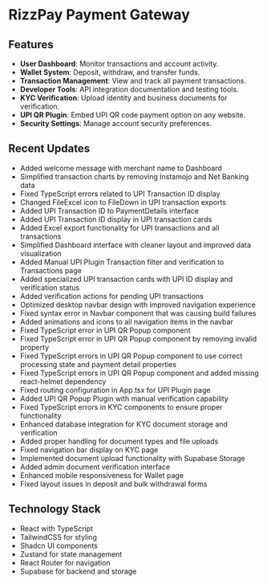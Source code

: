 
# RizzPay Payment Gateway

## Features

- **User Dashboard**: Monitor transactions and account activity.
- **Wallet System**: Deposit, withdraw, and transfer funds.
- **Transaction Management**: View and track all payment transactions.
- **Developer Tools**: API integration documentation and testing tools.
- **KYC Verification**: Upload identity and business documents for verification.
- **UPI QR Plugin**: Embed UPI QR code payment option on any website.
- **Security Settings**: Manage account security preferences.

## Recent Updates

- Added welcome message with merchant name to Dashboard
- Simplified transaction charts by removing Instamojo and Net Banking data
- Fixed TypeScript errors related to UPI Transaction ID display
- Changed FileExcel icon to FileDown in UPI transaction exports
- Added UPI Transaction ID to PaymentDetails interface
- Added UPI Transaction ID display in UPI transaction cards
- Added Excel export functionality for UPI transactions and all transactions
- Simplified Dashboard interface with cleaner layout and improved data visualization
- Added Manual UPI Plugin Transaction filter and verification to Transactions page
- Added specialized UPI transaction cards with UPI ID display and verification status
- Added verification actions for pending UPI transactions
- Optimized desktop navbar design with improved navigation experience
- Fixed syntax error in Navbar component that was causing build failures
- Added animations and icons to all navigation items in the navbar
- Fixed TypeScript error in UPI QR Popup component
- Fixed TypeScript error in UPI QR Popup component by removing invalid property
- Fixed TypeScript errors in UPI QR Popup component to use correct processing state and payment detail properties
- Fixed TypeScript errors in UPI QR Popup component and added missing react-helmet dependency
- Fixed routing configuration in App.tsx for UPI Plugin page
- Added UPI QR Popup Plugin with manual verification capability
- Fixed TypeScript errors in KYC components to ensure proper functionality
- Enhanced database integration for KYC document storage and verification
- Added proper handling for document types and file uploads
- Fixed navigation bar display on KYC page
- Implemented document upload functionality with Supabase Storage
- Added admin document verification interface
- Enhanced mobile responsiveness for Wallet page
- Fixed layout issues in deposit and bulk withdrawal forms

## Technology Stack

- React with TypeScript
- TailwindCSS for styling
- Shadcn UI components
- Zustand for state management
- React Router for navigation
- Supabase for backend and storage
